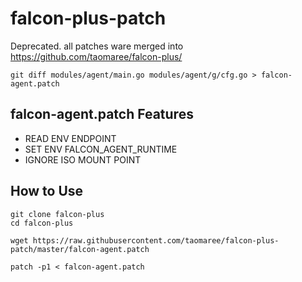 # falcon-plus-patch
Deprecated. all patches ware merged into https://github.com/taomaree/falcon-plus/ 


```
git diff modules/agent/main.go modules/agent/g/cfg.go > falcon-agent.patch
```

## falcon-agent.patch Features

+ READ ENV ENDPOINT
+ SET  ENV FALCON_AGENT_RUNTIME
+ IGNORE ISO MOUNT POINT

## How to Use

```
git clone falcon-plus
cd falcon-plus

wget https://raw.githubusercontent.com/taomaree/falcon-plus-patch/master/falcon-agent.patch

patch -p1 < falcon-agent.patch

```
